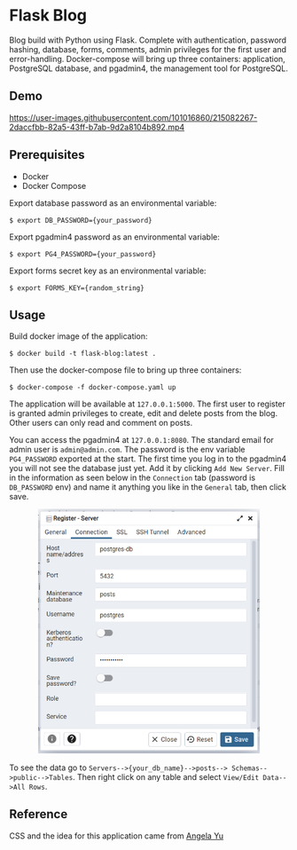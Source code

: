 # Flask Blog

Blog build with Python using Flask. Complete with authentication, password hashing, database, forms, comments, admin privileges for the first user and error-handling. Docker-compose will bring up three containers: application, PostgreSQL database, and pgadmin4, the management tool for PostgreSQL.

## Demo


https://user-images.githubusercontent.com/101016860/215082267-2daccfbb-82a5-43ff-b7ab-9d2a8104b892.mp4


## Prerequisites
* Docker
* Docker Compose

Export database password as an environmental variable:

```shell
$ export DB_PASSWORD={your_password}
```

Export pgadmin4 password as an environmental variable:

```shell
$ export PG4_PASSWORD={your_password}
```

Export forms secret key as an environmental variable:
```shell
$ export FORMS_KEY={random_string}
```

## Usage

Build docker image of the application:

```shell
$ docker build -t flask-blog:latest .
```

Then use the docker-compose file to bring up
three containers:
```shell
$ docker-compose -f docker-compose.yaml up
```

The application will be available at `127.0.0.1:5000`. 
The first user to register is granted admin privileges to
create, edit and delete posts from the blog. Other users
can only read and comment on posts. 

You can access the pgadmin4 at `127.0.0.1:8080`. The standard
email for admin user is `admin@admin.com`. The password 
is the env variable `PG4_PASSWORD` exported at the start.
The first time you log in to the pgadmin4 you will not see
the database just yet. Add it by clicking `Add New Server`.
Fill in the information as seen below in the `Connection` tab
(password is `DB_PASSWORD` env) and
name it anything you like in the `General` tab, then click save.

<div align="center">
<img src="images/img.png" alt="drawing" width="400"/>
</div>

To see the data go to `Servers-->{your_db_name}-->posts-->
Schemas-->public-->Tables`. Then right click on any table and
select `View/Edit Data-->All Rows`.

## Reference

CSS and the idea for this application came from [Angela Yu](https://github.com/angelabauer)





